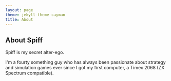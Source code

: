 ```yaml
---
layout: page
theme: jekyll-theme-cayman
title: About
---
```


## About Spiff

Spiff is my secret alter-ego. 

I'm a fourty something guy who has always been passionate about strategy 
and simulation games ever since I got my first computer, 
a Timex 2068 (ZX Spectrum compatible).
